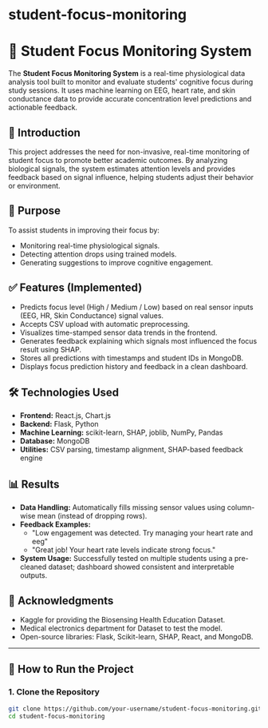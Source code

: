 # student-focus-monitoring


# 🧠 Student Focus Monitoring System

The **Student Focus Monitoring System** is a real-time physiological data analysis tool built to monitor and evaluate students' cognitive focus during study sessions. It uses machine learning on EEG, heart rate, and skin conductance data to provide accurate concentration level predictions and actionable feedback.

## 📌 Introduction

This project addresses the need for non-invasive, real-time monitoring of student focus to promote better academic outcomes. By analyzing biological signals, the system estimates attention levels and provides feedback based on signal influence, helping students adjust their behavior or environment.

## 🎯 Purpose

To assist students in improving their focus by:
- Monitoring real-time physiological signals.
- Detecting attention drops using trained models.
- Generating suggestions to improve cognitive engagement.

## ✅ Features (Implemented)

- Predicts focus level (High / Medium / Low) based on real sensor inputs (EEG, HR, Skin Conductance) signal values.
- Accepts CSV upload with automatic preprocessing.
- Visualizes time-stamped sensor data trends in the frontend.
- Generates feedback explaining which signals most influenced the focus result using SHAP.
- Stores all predictions with timestamps and student IDs in MongoDB.
- Displays focus prediction history and feedback in a clean dashboard.

## 🛠️ Technologies Used

- **Frontend:** React.js, Chart.js
- **Backend:** Flask, Python
- **Machine Learning:** scikit-learn, SHAP, joblib, NumPy, Pandas
- **Database:** MongoDB
- **Utilities:** CSV parsing, timestamp alignment, SHAP-based feedback engine

## 📊 Results

- **Data Handling:** Automatically fills missing sensor values using column-wise mean (instead of dropping rows).
- **Feedback Examples:**
  - "Low engagement was detected. Try managing your heart rate and eeg"
  - "Great job! Your heart rate levels indicate strong focus."
- **System Usage:** Successfully tested on multiple students using a pre-cleaned dataset; dashboard showed consistent and interpretable outputs.

## 🙌 Acknowledgments

- Kaggle for providing the Biosensing Health Education Dataset.
- Medical electronics department for Dataset to test the model.
- Open-source libraries: Flask, Scikit-learn, SHAP, React, and MongoDB.

---
## 🚀 How to Run the Project

### 1. Clone the Repository

```bash
git clone https://github.com/your-username/student-focus-monitoring.git
cd student-focus-monitoring


